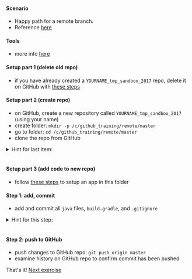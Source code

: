 
#### Scenario

* Happy path for a remote branch.
* Reference [here](https://git-scm.com/book/en/v2/Git-Basics-Working-with-Remotes)

#### Tools

* more info [here](./reference_doc/Tools.md)

#### Setup part 1 (delete old repo)

* if you have already created a `YOURNAME_tmp_sandbox_2017` repo, delete it on GitHub with [these steps](./reference_doc/DeleteRepo.md)

#### Setup part 2 (create repo)

* on GitHub, create a new repository called `YOURNAME_tmp_sandbox_2017` (using your name)
* create folder: `mkdir -p /c/github_training/remote/master`
* go to folder: `cd /c/github_training/remote/master`
* clone the repo from GitHub
<details><summary>Hint for last item:</summary>
<p><pre>
# change repo as appropriate:
git clone https://github.com/codetojoy/YOURNAME_tmp_sandbox_2017.git
</pre></p></details>
<br/>

#### Setup part 3 (add code to new repo)

* follow [these steps](./reference_doc/SetupApp.md) to setup an app in this folder

#### Step 1: add, commit

* add and commit all `java` files, `build.gradle`, and `.gitignore`

<details><summary>Hint for this step:</summary>
<p><pre>
git add src/**/*.java build.gradle .gitignore
git status
git commit -m "initial commit"
</pre></p></details>
<br/>

#### Step 2: push to GitHub

* push changes to GitHub repo: `git push origin master`
* examine history on GitHub repo to confirm commit has been pushed

That's it! [Next exercise](./egg_12_remote.md)
